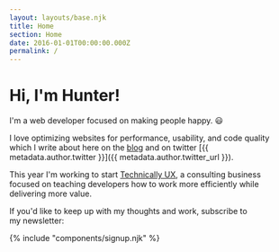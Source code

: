 ```yaml
---
layout: layouts/base.njk
title: Home
section: Home
date: 2016-01-01T00:00:00.000Z
permalink: /
---
```


<div class="home-intro">
    <h1 class="huge">Hi, I'm Hunter!</h1>
    <p>I'm a web developer focused on making people&nbsp;happy.&nbsp;😃</p>
</div>

I love optimizing websites for performance, usability, and code quality which I write about here on the [blog](/blog) and on twitter [{{ metadata.author.twitter }}]({{ metadata.author.twitter_url }}). 

This year I'm working to start [Technically UX](/technically-ux), a consulting business focused on teaching developers how to work more efficiently while delivering more value.

If you'd like to keep up with my thoughts and work, subscribe to my&nbsp;newsletter:

{% include "components/signup.njk" %}